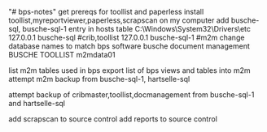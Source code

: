 "# bps-notes" 
get prereqs for toollist and paperless
install toollist,myreportviewer,paperless,scrapscan on my computer
add busche-sql, busche-sql-1 entry in hosts table C:\Windows\System32\Drivers\etc
127.0.0.1	busche-sql		#crib,toollist
127.0.0.1	busche-sql-1	#m2m
change database names to match bps software
busche document management
BUSCHE TOOLLIST
m2mdata01

list m2m tables used in bps
export list of bps views and tables into m2m
attempt m2m backup from busche-sql-1, hartselle-sql

attempt backup of cribmaster,toollist,docmanagement
from busche-sql-1 and hartselle-sql

add scrapscan to source control
add reports to source control

